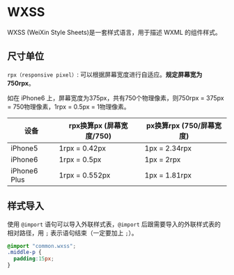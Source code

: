 # WXSS
WXSS (WeiXin Style Sheets)是一套样式语言，用于描述 WXML 的组件样式。

## 尺寸单位
`rpx（responsive pixel）`: 可以根据屏幕宽度进行自适应。**规定屏幕宽为 750rpx**。

如在 iPhone6 上，屏幕宽度为375px，共有750个物理像素，则750rpx = 375px = 750物理像素，1rpx = 0.5px = 1物理像素。

设备|rpx换算px (屏幕宽度/750)|px换算rpx (750/屏幕宽度)
|--|--|--|
iPhone5|	1rpx = 0.42px|	1px = 2.34rpx
iPhone6|	1rpx = 0.5px|	1px = 2rpx
iPhone6 Plus|	1rpx = 0.552px|	1px = 1.81rpx

## 样式导入
使用 `@import` 语句可以导入外联样式表，`@import` 后跟需要导入的外联样式表的相对路径，用 `;` 表示语句结束（一定要加上 `;`）。
```css
@import "common.wxss";
.middle-p {
  padding:15px;
}
```